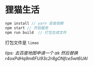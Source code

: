 # 狸猫生活

```javascript
npm install // yarn 安装依赖
npm start // 开启服务
npm run build  // 打包生成文件
```


打包文件是 <code>limao</code>  

*tips: 去百度地图申请一个 ak 然后替换 r4oxPdHq9m6FU93c2r8gONfce5wt6UAl*
